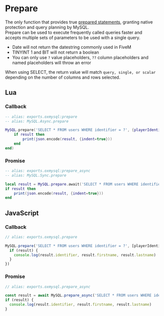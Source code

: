 # Prepare

The only function that provides true [prepared statements](https://github.com/sidorares/node-mysql2#using-prepared-statements), granting native protection and query planning by MySQL.  
Prepare can be used to execute frequently called queries faster and accepts multiple sets of parameters to be used with a single query.

- Date will not return the datestring commonly used in FiveM
- TINYINT 1 and BIT will not return a boolean
- You can only use `?` value placeholders, `??` column placeholders and named placeholders will throw an error

When using SELECT, the return value will match `query, single, or scalar` depending on the number of columns and rows selected.

## Lua

### Callback

```lua
-- alias: exports.oxmysql:prepare
-- alias: MySQL.Async.prepare

MySQL.prepare('SELECT * FROM users WHERE identifier = ?', {playerIdentifier}, function(result)
    if result then
        print(json.encode(result, {indent=true}))
    end
end)
```

### Promise

```lua
-- alias: exports.oxmysql:prepare_async
-- alias: MySQL.Sync.prepare

local result = MySQL.prepare.await('SELECT * FROM users WHERE identifier = ?', {playerIdentifier})
if result then
    print(json.encode(result, {indent=true}))
end
```

## JavaScript

### Callback

```js
// alias: exports.oxmysql.prepare

MySQL.prepare('SELECT * FROM users WHERE identifier = ?', [playerIdentifier], (result) => {
  if (result) {
    console.log(result.identifier, result.firstname, result.lastname)
  }
})
```

### Promise

```js
// alias: exports.oxmysql.prepare_async

const result = await MySQL.prepare_async('SELECT * FROM users WHERE identifier = ?', [playerIdentifier])
if (result) {
  console.log(result.identifier, result.firstname, result.lastname)
}
```

